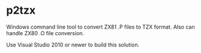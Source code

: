 # p2tzx
Windows command line tool to convert ZX81 .P files to TZX format. Also can handle ZX80 .O file conversion.

Use Visual Studio 2010 or newer to build this solution.
